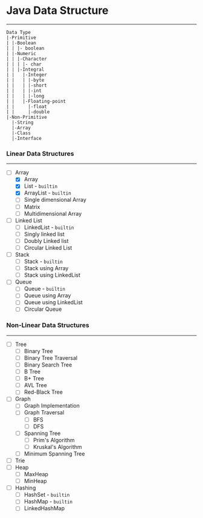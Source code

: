 # Java Data Structure
---

```
Data Type
|-Primitive
| |-Boolean
| | |- boolean
| |-Numeric
| | |-Character
| | | |- char
| | |-Integral
| |   |-Integer
| |   | |-byte
| |   | |-short
| |   | |-int
| |   | |-long
| |   |-Floating-point
| |     |-float
| |     |-double
|-Non-Primitive
  |-String
  |-Array
  |-Class
  |-Interface
```

### Linear Data Structures
---
- [ ] Array
  - [X] Array
  - [X] List - `builtin`
  - [X] ArrayList - `builtin`
  - [ ] Single dimensional Array
  - [ ] Matrix
  - [ ] Multidimensional Array
- [ ] Linked List
  - [ ] LinkedList - `builtin`
  - [ ] Singly linked list
  - [ ] Doubly Linked list
  - [ ] Circular Linked List
- [ ] Stack
  - [ ] Stack - `builtin`
  - [ ] Stack using Array
  - [ ] Stack using LinkedList
- [ ] Queue
  - [ ] Queue - `builtin`
  - [ ] Queue using Array
  - [ ] Queue using LinkedList
  - [ ] Circular Queue

### Non-Linear Data Structures
---
- [ ] Tree
  - [ ] Binary Tree
  - [ ] Binary Tree Traversal
  - [ ] Binary Search Tree
  - [ ] B Tree
  - [ ] B+ Tree
  - [ ] AVL Tree
  - [ ] Red-Black Tree
- [ ] Graph
  - [ ] Graph Implementation
  - [ ] Graph Traversal
    - [ ] BFS
    - [ ] DFS
  - [ ] Spanning Tree
    - [ ] Prim's Algorithm
    - [ ] Kruskal's Algorithm
  - [ ] Minimum Spanning Tree
- [ ] Trie
- [ ] Heap
  - [ ] MaxHeap
  - [ ] MinHeap
- [ ] Hashing
  - [ ] HashSet - `builtin`
  - [ ] HashMap - `builtin`
  - [ ] LinkedHashMap
